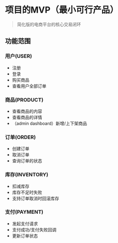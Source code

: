 # 项目的MVP（最小可行产品）

> 简化版的电商平台的核心交易闭环

## 功能范围

### 用户(USER)
- 注册
- 登录
- 购买商品
- 查看用户全部订单

### 商品(PRODUCT)
- 查看商品的内容
- 查看商品的详情
- （admin dashboard）新增/上下架商品

### 订单(ORDER)
- 创建订单
- 取消订单
- 查询订单的状态

### 库存(INVENTORY)
- 扣减库存
- 库存不足时失败
- 支持订单取消时回滚库存

### 支付(PAYMENT)
- 发起支付请求
- 支付成功/支付失败回调
- 更新订单状态
